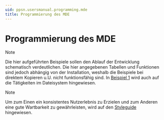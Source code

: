 ```yaml
---
uid: ppsn.usersmanual.programming.mde
title: Programmierung des MDE
---
```


# Programmierung des MDE

> [!NOTE]
> Die hier aufgeführten Beispiele sollen den Ablauf der Entwicklung schematisch verdeutlichen. Die hier angegebenen Tabellen und Funktionen sind jedoch abhängig von der Installation, weshalb die Beispiele bei direktem Kopieren u.U. nicht funktionsfähig sind. In [Beispiel 1](#beispiel-1---umlagern-eines-objektes) wird auch auf die Tätigkeiten im Dateisystem hingewiesen.

> [!NOTE]
> Um zum Einen ein konsistentes Nutzerlebnis zu Erzielen und zum Anderen eine gute Wartbarkeit zu gewährleisten, wird auf den [Styleguide](xref:ppsn.usersmanual.programming.mde.styleguide) hingewiesen.